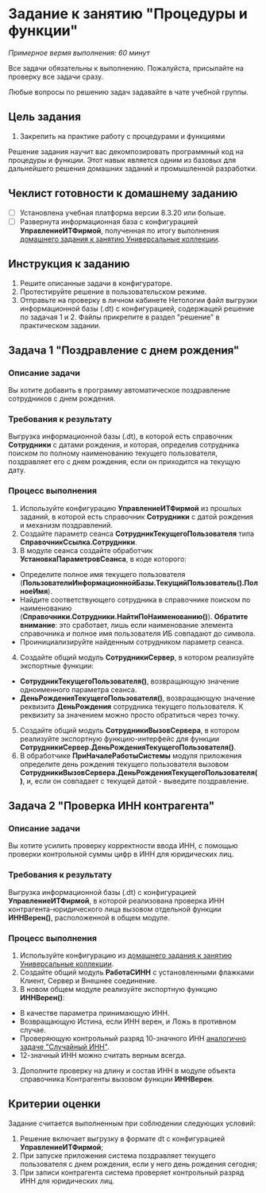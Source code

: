 # Задание к занятию "Процедуры и функции"
_Примерное вермя выполнения: 60 минут_

Все задачи обязательны к выполнению. Пожалуйста, присылайте на проверку все задачи сразу.

Любые вопросы по решению задач задавайте в чате учебной группы.

## Цель задания

1. Закрепить на практике работу с процедурами и функциями

Решение задания научит вас декомпозировать программный код на процедуры и функции. Этот навык является одним из базовых для дальнейшего решения домашних заданий и промышленной разработки.

## Чеклист готовности к домашнему заданию

- [ ] Установлена учебная платформа версии 8.3.20 или больше.
- [ ] Развернута информационная база с конфигурацией **УправлениеИТФирмой**, полученная по итогу выполнения [домашнего задания к занятию Универсальные коллекции](/homework-2-7.md).

## Инструкция к заданию

1. Решите описанные задачи в конфигураторе.
2. Протестируйте решение в пользовательском режиме.
3. Отправьте на проверку в личном кабинете Нетологии файл выгрузки информационной базы (.dt) с конфигурацией, содержащей решение по задачая 1 и 2. Файлы прикрепите в раздел "решение" в практическом задании.

## Задача 1 "Поздравление с днем рождения"

### Описание задачи
Вы хотите добавить в программу автоматическое поздравление сотрудников с днем рождения.

### Требования к результату
Выгрузка информационной базы (.dt), в которой есть справочник **Сотрудники** с датами рождения, и которая, определив сотрудника поиском по полному наименованию текущего пользователя, поздравляет его с днем рождения, если он приходится на текущую дату.

### Процесс выполнения
1. Используйте конфигурацию **УправлениеИТФирмой** из прошлых заданий, в которой есть справочник **Сотрудники** с датой рождения и механизм поздравлений.
2. Создайте параметр сеанса **СотрудникТекущегоПользователя** типа **СправочникСсылка.Сотрудники**.
3. В модуле сеанса создайте обработчик **УстановкаПараметровСеанса**, в коде которого:
  * Определите полное имя текущего пользователя (**ПользователиИнформационнойБазы.ТекущийПользователь().ПолноеИмя**).
  * Найдите соответствующего сотрудника в справочнике поиском по наименованию (**Справочники.Сотрудники.НайтиПоНаименованию()**). **Обратите внимание**: это сработает, лишь если наименование элемента справочника и полное имя пользователя ИБ совпадают до символа.
  * Проинициализируйте найденным сотрудником параметр сеанса.
4. Создайте общий модуль **СотрудникиСервер**, в котором реализуйте экспортные функции:
  * **СотрудникТекущегоПользователя()**, возвращающую значение одноименного параметра сеанса. 
  * **ДеньРожденияТекущегоПользователя()**, возвращающую значение реквизита **ДеньРождения** сотрудника текущего пользователя. К реквизиту за значением можно просто обратиться через точку.
5. Создайте общий модуль **СотрудникиВызовСервера**, в котором реализуйте экспортную функцию-интерфейс для функции **СотрудникиСервер.ДеньРожденияТекущегоПользователя()**.
6. В обработчике **ПриНачалеРаботыСистемы** модуля приложения определите день рождения текущего пользователя вызовом **СотрудникиВызовСервера.ДеньРожденияТекущегоПользователя()**, и, если он совпадает с текущей датой - выведите поздравление.

## Задача 2 "Проверка ИНН контрагента"

### Описание задачи
Вы хотите усилить проверку корректности ввода ИНН, с помощью проверки контрольной суммы цифр в ИНН для юридических лиц.

### Требования к результату
Выгрузка информационной базы (.dt) с конфигурацией **УправлениеИТФирмой**, в которой реализована проверка ИНН контрагента-юридического лица вызовом отдельной функции **ИННВерен()**, расположенной в общем модуле.

### Процесс выполнения
1. Используйте конфигурацию из [домашнего задания к занятию Универсальные коллекции](/homework-2-7.md).
2. Создайте общий модуль **РаботаСИНН** с установленными флажками Клиент, Сервер и Внешнее соединение.
3. В новом общем модуле реализуйте экспортную функцию **ИННВерен()**:
  * В качестве параметра принимающую ИНН.
  * Возвращающую Истина, если ИНН верен, и Ложь в противном случае.
  * Проверяющую контрольный разряд 10-значного ИНН [аналогично задаче "Случайный ИНН"](/homework-2-8.md).
  * 12-значный ИНН можно считать верным всегда.
3. Дополните проверку на длину и состав ИНН в модуле объекта справочника Контрагенты вызовом функции **ИННВерен**.

## Критерии оценки

Задание считается выполненным при соблюдении следующих условий:
1. Решение включает выгрузку в формате dt с конфигурацией **УправлениеИТФирмой**;
2. При запуске приложения система поздравляет текущего пользователя с днем рождения, если у него день рождения сегодня;
3. При записи контрагента система проверяет контрольный разряд ИНН для юридических лиц.